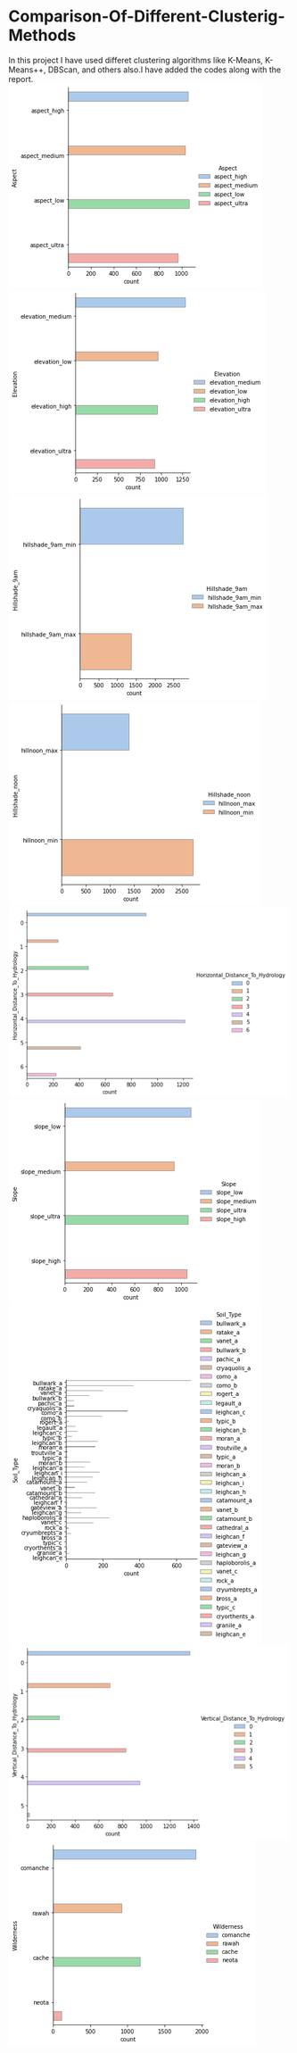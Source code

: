 # Comparison-Of-Different-Clusterig-Methods
In this project I have used differet clustering algorithms like K-Means, K-Means++, DBScan, and others also.I have added the codes along with the report.</br>
<img src="Images/label_vsAspect.png">
<img src="Images/label_vsElevation.png">
<img src="Images/label_vsHillshade_9am.png">
<img src="Images/label_vsHillshade_noon.png">
<img src="Images/label_vsHorizontal_Distance_To_Hydrology.png">
<img src="Images/label_vsSlope.png">
<img src="Images/label_vsSoil_Type.png">
<img src="Images/label_vsVertical_Distance_To_Hydrology.png">
<img src="Images/label_vsWilderness.png">
